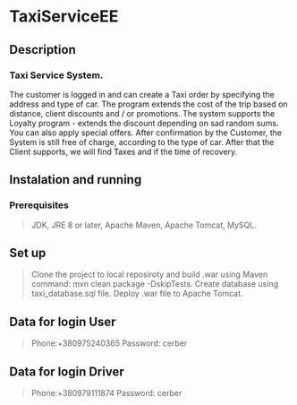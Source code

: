 # TaxiServiceEE

## Description
### Taxi Service System. 
The customer is logged in and can create a Taxi order by specifying the address and type of car. The program extends the cost of the trip based on distance, client discounts and / or promotions. The system supports the Loyalty program - extends the discount depending on sad random sums. You can also apply special offers. After confirmation by the Customer, the System is still free of charge, according to the type of car. After that the Client supports, we will find Taxes and if the time of recovery.

## Instalation and running

### Prerequisites
>JDK, JRE 8 or later,
>Apache Maven,
>Apache Tomcat,
>MySQL.

## Set up
>Clone the project to local reposiroty and build .war using Maven command: mvn clean package -DskipTests.
>Create database using taxi_database.sql file. 
>Deploy .war file to Apache Tomcat.

## Data for login User
>Phone:+380975240365
>Password: cerber

## Data for login Driver
>Phone:+380979111874
>Password: cerber

